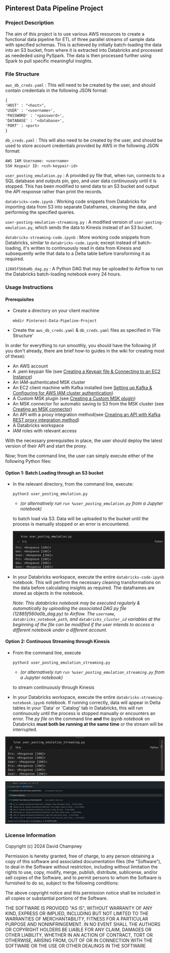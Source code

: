 ## Pinterest Data Pipeline Project

### Project Description

The aim of this project is to use various AWS resources to create a functional data pipeline for ETL of three parallel streams of sample data with specified schemas. This is achieved by initially batch-loading the data into an S3 bucket, from where it is extracted into Databricks and processed as neededed using PySpark. The data is then processed further using Spark to pull specific meaningful insights.




### File Structure

`aws_db_creds.yaml` : This will need to be created by the user, and should contain credentials in the following JSON format:
```
{
'HOST' : "<host>",
'USER' : '<username>',
'PASSWORD' : '<password>',
'DATABASE' : '<database>',
'PORT' : <port>
}
```

`db_creds.yaml` : This will also need to be created by the user, and should be used to store account credentials provided by AWS in the following JSON format:
```
AWS IAM Username: <username>
SSH Keypair ID: <ssh-keypair-id>
```

`user_posting_emulation.py` : A provided py file that, when run, connects to a SQL database and outputs pin, geo, and user data continuously until it is stopped. This has been modified to send data to an S3 bucket and output the API response rather than print the records.

`databricks-code.ipynb` : Working code snippets from Databricks for importing data from S3 into separate Dataframes, cleaning the data, and performing the specified queries.

`user-posting-emulation-streaming.py` : A modified version of 
`user-posting-emulation.py`, which sends the data to Kinesis instead of an S3 bucket.

`databricks-streaming-code.ipynb` : More working code snippets from Databricks, similar to `databricks-code.ipynb`; except instead of batch-loading, it's written to continuously read in data from Kinesis and subsequently write that data to a Delta table before transforming it as required.

`12885f560a0b_dag.py` : A Python DAG that may be uploaded to Airflow to run the Databricks batch-loading notebook every 24 hours.

### Usage Instructions
#### Prerequisites
- Create a directory on your client machine

    `mkdir Pinterest-Data-Pipeline-Project`
- Create the `aws_db_creds.yaml` & `db_creds.yaml` files as specified in 'File Structure'

In order for everything to run smoothly, you should have the following (if you don't already, there are brief how-to guides in the wiki for creating most of these):

- An AWS account
- A .pem keypair file (see [Creating a Keypair file & Connecting to an EC2 Instance](https://github.com/Champney/Pinterest-Data-Pipeline-Project/wiki/EC2:-Creating-a-Key-Pair-(.pem)-file-&-Connecting-to-an-EC2-Instance))
- An IAM-authenticated MSK cluster
- An EC2 client machine with Kafka installed (see [Setting up Kafka & Configuring for AWS IAM cluster authentication](https://github.com/Champney/Pinterest-Data-Pipeline-Project/wiki/EC2:-Setting-up-Kafka-&-Configuring-for-AWS-IAM-cluster-authentication))
- A Custom MSK plugin (see [Creating a Custom MSK plugin](https://github.com/Champney/Pinterest-Data-Pipeline-Project/wiki/Creating-a-Custom-MSK-plugin))
- An MSK connector for automatic saving to S3 from the MSK cluster (see [Creating an MSK connector](https://github.com/Champney/Pinterest-Data-Pipeline-Project/wiki/Creating-an-MSK-connector#creating-an-msk-connector))
- An API with a proxy integration method(see [Creating an API with Kafka REST proxy integration method](https://github.com/Champney/Pinterest-Data-Pipeline-Project/wiki/API-Gateway:-Creating-an-API-with-Kafka-REST-proxy-integration-method))
- A Databricks workspace
- IAM roles with relevant access

With the necessary prerequisites in place, the user should deploy the latest version of their API and start the proxy.

Now; from the command line, the user can simply execute either of the following Python files:

#### Option 1: Batch Loading through an S3 bucket

- In the relevant directory, from the command line, execute:
    ```
    python3 user_posting_emulation.py
    ``` 
    - _(or alternatively run `run %user_posting_emulation.py` from a Jupyter notebook)_
    
    to batch load via S3. Data will be uploaded to the bucket until the process is manually stopped or an error is encountered.

   ![alt text](image.png)


- In your Databricks workspace, execute the entire `databricks-code-ipynb` notebook. This will perform the necessary cleaning transformations on the data before calculating insights as required. The dataframes are stored as objects in the notebook.

    _Note: This databricks notebook may be executed regularly & automatically by uploading the associated DAG py file (12885f560a0b_dag.py) to Airflow. The `username`, `databricks_notebook_path`, and `databricks_cluster_id` variables at the beginning of the file can be modified if the user intends to access a different notebook under a different account._


#### Option 2: Continuous Streaming through Kinesis

- From the command line, execute 
    ```
   python3 user_posting_emulation_streaming.py
    ``` 
    - _(or alternatively run `run %user_posting_emulation_streaming.py` from a Jupyter notebook)_

    to stream continuously through Kinesis
- In your Databricks workspace, execute the entire `databricks-streaming-notebook.ipynb` notebook. If running correctly, data will appear in Delta tables in your 'Data' or 'Catalog' tab in Databricks, this will run continuously until the process is stopped manually or encounters an error. The *py file* on the command line __and__ the *ipynb notebook* on Databricks **must both be running at the same time** or the stream will be interrupted.

![alt text](image-1.png)

![alt text](image-2.png)



### License Information

Copyright (c) 2024 David Champney

Permission is hereby granted, free of charge, to any person obtaining a copy of this software and associated documentation files (the "Software"), to deal in the Software without restriction, including without limitation the rights to use, copy, modify, merge, publish, distribute, sublicense, and/or sell copies of the Software, and to permit persons to whom the Software is furnished to do so, subject to the following conditions:

The above copyright notice and this permission notice shall be included in all copies or substantial portions of the Software.

THE SOFTWARE IS PROVIDED "AS IS", WITHOUT WARRANTY OF ANY KIND, EXPRESS OR IMPLIED, INCLUDING BUT NOT LIMITED TO THE WARRANTIES OF MERCHANTABILITY, FITNESS FOR A PARTICULAR PURPOSE AND NONINFRINGEMENT. IN NO EVENT SHALL THE AUTHORS OR COPYRIGHT HOLDERS BE LIABLE FOR ANY CLAIM, DAMAGES OR OTHER LIABILITY, WHETHER IN AN ACTION OF CONTRACT, TORT OR OTHERWISE, ARISING FROM, OUT OF OR IN CONNECTION WITH THE SOFTWARE OR THE USE OR OTHER DEALINGS IN THE SOFTWARE

